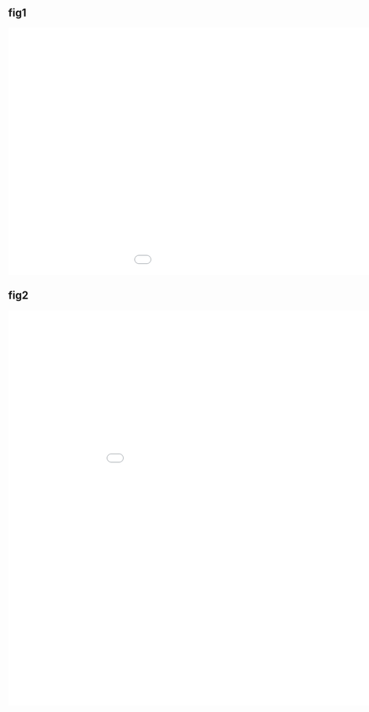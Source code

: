 ## fig1


<div> 
    <center>
    <iframe src="../graph/fig.html" height="500" width="1200" frameBorder="0">
    </iframe>
    </center>
</div>

## fig2

<div> 
    <iframe src="../graph/plotPCA.html" height="800" width="1000" frameBorder="0">
    </iframe>
</div>